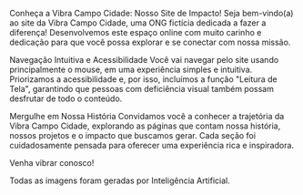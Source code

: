 Conheça a Vibra Campo Cidade: Nosso Site de Impacto!
Seja bem-vindo(a) ao site da Vibra Campo Cidade, uma ONG fictícia dedicada a fazer a diferença! Desenvolvemos este espaço online com muito carinho e dedicação para que você possa explorar e se conectar com nossa missão.

Navegação Intuitiva e Acessibilidade
Você vai navegar pelo site usando principalmente o mouse, em uma experiência simples e intuitiva. Priorizamos a acessibilidade e, por isso, incluímos a função "Leitura de Tela", garantindo que pessoas com deficiência visual também possam desfrutar de todo o conteúdo.

Mergulhe em Nossa História
Convidamos você a conhecer a trajetória da Vibra Campo Cidade, explorando as páginas que contam nossa história, nossos projetos e o impacto que buscamos gerar. Cada seção foi cuidadosamente pensada para oferecer uma experiência rica e inspiradora.

Venha vibrar conosco!

Todas as imagens foram geradas por Inteligência Artificial.
